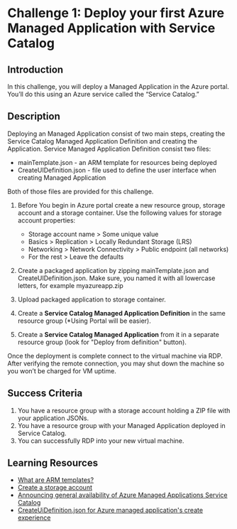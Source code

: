 # Challenge 1: Deploy your first Azure Managed Application with Service Catalog

## Introduction

In this challenge, you will deploy a Managed Application in the Azure portal. You’ll do this using an Azure service called the “Service Catalog.”

## Description

Deploying an Managed Application consist of two main steps, creating the Service Catalog Managed Application Definition and creating the Application. Service Managed Application Definition consist two files:
   - mainTemplate.json - an ARM template for resources being deployed
   - CreateUIDefinition.json - file used to define the user interface when creating Managed Application
   
Both of those files are provided for this challenge.

1. Before You begin in Azure portal create a new resource group, storage account and a storage container. Use the following values for storage account properties:
    - Storage account name > Some unique value
    - Basics > Replication > Locally Redundant Storage (LRS)
    - Networking > Network Connectivity > Public endpoint (all networks)
    - For the rest > Leave the defaults

2. Create a packaged application by zipping mainTemplate.json and CreateUIDefinition.json. Make sure, you named it with all lowercase letters, for example myazureapp.zip

3. Upload packaged application to storage container. 

4. Create a **Service Catalog Managed Application Definition** in the same resource group (*Using Portal will be easier). 

5. Create a **Service Catalog Managed Application** from it in a separate resource group (look for "Deploy from definition" button).

Once the deployment is complete connect to the virtual machine via RDP. After verifying the remote connection, you may shut down the machine so you won’t be charged for VM uptime.

## Success Criteria

1. You have a resource group with a storage account holding a ZIP file with your application JSONs.
2. You have a resource group with your Managed Application deployed in Service Catalog.
3. You can successfully RDP into your new virtual machine.

## Learning Resources

- [What are ARM templates?](https://docs.microsoft.com/en-us/azure/azure-resource-manager/templates/overview)
- [Create a storage account](https://docs.microsoft.com/en-us/azure/storage/common/storage-account-create?tabs=azure-portal)
- [Announcing general availability of Azure Managed Applications Service Catalog](https://azure.microsoft.com/en-us/blog/announcing-general-availability-of-azure-managed-applications-service-catalog/)
- [CreateUiDefinition.json for Azure managed application's create experience](https://docs.microsoft.com/en-us/azure/azure-resource-manager/managed-applications/create-uidefinition-overview)
